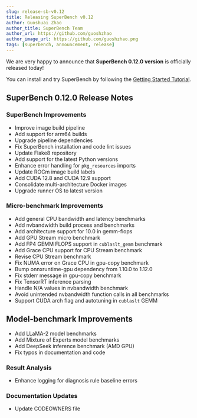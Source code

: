 ```yaml
---
slug: release-sb-v0.12
title: Releasing SuperBench v0.12
author: Guoshuai Zhao
author_title: SuperBench Team
author_url: https://github.com/guoshzhao
author_image_url: https://github.com/guoshzhao.png
tags: [superbench, announcement, release]
---
```


We are very happy to announce that **SuperBench 0.12.0 version** is officially released today!

You can install and try SuperBench by following the [Getting Started Tutorial](https://microsoft.github.io/superbenchmark/docs/getting-started/installation).

## SuperBench 0.12.0 Release Notes

### SuperBench Improvements

- Improve image build pipeline
- Add support for arm64 builds
- Upgrade pipeline dependencies
- Fix SuperBench installation and code lint issues
- Update Flake8 repository
- Add support for the latest Python versions
- Enhance error handling for `pkg_resources` imports
- Update ROCm image build labels
- Add CUDA 12.8 and CUDA 12.9 support
- Consolidate multi-architecture Docker images
- Upgrade runner OS to latest version

### Micro-benchmark Improvements

- Add general CPU bandwidth and latency benchmarks
- Add nvbandwidth build process and benchmarks
- Add architecture support for 10.0 in gemm-flops
- Add GPU Stream micro benchmark
- Add FP4 GEMM FLOPS support in `cublaslt_gemm` benchmark
- Add Grace CPU support for CPU Stream benchmark
- Revise CPU Stream benchmark
- Fix NUMA error on Grace CPU in gpu-copy benchmark
- Bump onnxruntime-gpu dependency from 1.10.0 to 1.12.0
- Fix stderr message in gpu-copy benchmark
- Fix TensorRT inference parsing
- Handle N/A values in nvbandwidth benchmark
- Avoid unintended nvbandwidth function calls in all benchmarks
- Support CUDA arch flag and autotuning in `cublaslt` GEMM

## Model-benchmark Improvements

- Add LLaMA-2 model benchmarks
- Add Mixture of Experts model benchmarks
- Add DeepSeek inference benchmark (AMD GPU)
- Fix typos in documentation and code

### Result Analysis

- Enhance logging for diagnosis rule baseline errors

### Documentation Updates

- Update CODEOWNERS file

